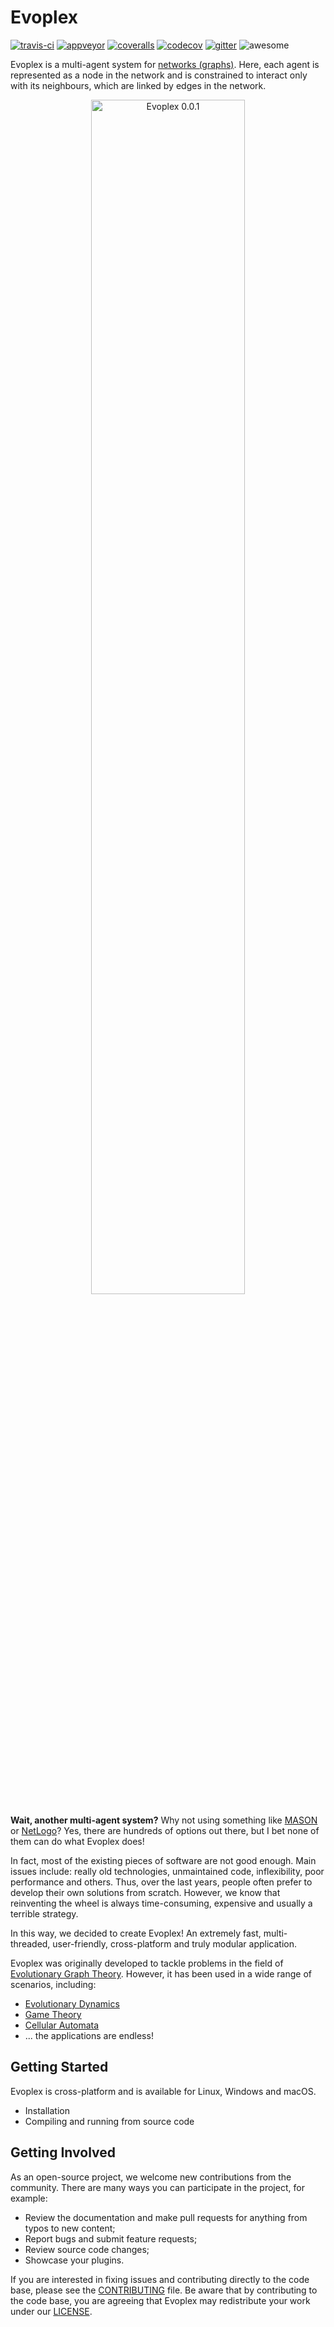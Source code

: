 # Evoplex

[![travis-ci](https://travis-ci.org/evoplex/evoplex.svg?branch=master)](https://travis-ci.org/evoplex/evoplex)
[![appveyor](https://ci.appveyor.com/api/projects/status/ulck2seq9rqgawbr?svg=true)](https://ci.appveyor.com/project/cardinot/evoplex)
[![coveralls](https://coveralls.io/repos/github/evoplex/evoplex/badge.svg)](https://coveralls.io/github/evoplex/evoplex)
[![codecov](https://codecov.io/gh/evoplex/evoplex/branch/master/graph/badge.svg)](https://codecov.io/gh/evoplex/evoplex)
[![gitter](https://badges.gitter.im/EvoplexMAS/evoplex.svg)](https://gitter.im/EvoplexMAS/evoplex?utm_source=badge&utm_medium=badge&utm_campaign=pr-badge)
![awesome](https://img.shields.io/badge/awesome-yes-green.svg)

Evoplex is a multi-agent system for [networks (graphs)](https://en.wikipedia.org/wiki/Graph_theory). Here, each agent is represented as a node in the network and is constrained to interact only with its neighbours, which are linked by edges in the network.

<p align="center">
  <img alt="Evoplex 0.0.1" src="https://evoplex.github.io/assets/img/evoplex2018-06-17.gif" width="70%">
</p>

**Wait, another multi-agent system?** Why not using something like [MASON](https://cs.gmu.edu/~eclab/projects/mason/) or [NetLogo](https://ccl.northwestern.edu/netlogo/)?
Yes, there are hundreds of options out there, but I bet none of them can do what Evoplex does!

In fact, most of the existing pieces of software are not good enough. Main issues include: really old technologies, unmaintained code, inflexibility, poor performance and others. Thus, over the last years, people often prefer to develop their own solutions from scratch. However, we know that reinventing the wheel is always time-consuming, expensive and usually a terrible strategy.

In this way, we decided to create Evoplex! An extremely fast, multi-threaded, user-friendly, cross-platform and truly modular application.

Evoplex was originally developed to tackle problems in the field of [Evolutionary Graph Theory](https://en.wikipedia.org/wiki/Evolutionary_graph_theory). However, it has been used in a wide range of scenarios, including:

 * [Evolutionary Dynamics](https://en.wikipedia.org/wiki/Evolutionary_dynamics)
 * [Game Theory](https://en.wikipedia.org/wiki/Game_theory)
 * [Cellular Automata](https://en.wikipedia.org/wiki/Cellular_automaton)
 * ... the applications are endless!

## Getting Started

Evoplex is cross-platform and is available for Linux, Windows and macOS.

 * Installation
 * Compiling and running from source code

## Getting Involved

As an open-source project, we welcome new contributions from the community. There are many ways you can participate in the project, for example:

 * Review the documentation and make pull requests for anything from typos to new content;
 * Report bugs and submit feature requests;
 * Review source code changes;
 * Showcase your plugins.

If you are interested in fixing issues and contributing directly to the code base, please see the [CONTRIBUTING](https://github.com/cardinot/evoplex/blob/master/CONTRIBUTING.md) file. Be aware that by contributing to the code base, you are agreeing that Evoplex may redistribute your work under our [LICENSE](https://github.com/cardinot/evoplex/blob/master/LICENSE.txt).

